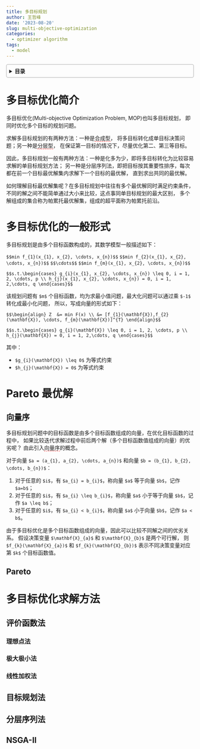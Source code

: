 ```yaml
---
title: 多目标规划
author: 王哲峰
date: '2023-08-20'
slug: multi-objective-optimization
categories:
  - optimizer algorithm
tags:
  - model
---
```


<style>
details {
    border: 1px solid #aaa;
    border-radius: 4px;
    padding: .5em .5em 0;
}
summary {
    font-weight: bold;
    margin: -.5em -.5em 0;
    padding: .5em;
}
details[open] {
    padding: .5em;
}
details[open] summary {
    border-bottom: 1px solid #aaa;
    margin-bottom: .5em;
}
img {
    pointer-events: none;
}
</style>

<details><summary>目录</summary><p>

- [多目标优化简介](#多目标优化简介)
- [多目标优化的一般形式](#多目标优化的一般形式)
- [Pareto 最优解](#pareto-最优解)
    - [向量序](#向量序)
    - [Pareto](#pareto)
- [多目标优化求解方法](#多目标优化求解方法)
    - [评价函数法](#评价函数法)
        - [理想点法](#理想点法)
        - [极大极小法](#极大极小法)
        - [线性加权法](#线性加权法)
    - [目标规划法](#目标规划法)
    - [分层序列法](#分层序列法)
    - [NSGA-II](#nsga-ii)
</p></details><p></p>

# 多目标优化简介

多目标优化(Multi-objective Optimization Problem, MOP)也叫多目标规划，
即同时优化多个目标的规划问题。

求解多目标规划的有两种方法：一种是<span style='border-bottom:1.5px dashed red;'>合成型</span>，
将多目标转化成单目标决策问题；另一种是<span style='border-bottom:1.5px dashed red;'>分层型</span>，
在保证第一目标的情况下，尽量优化第二、第三等目标。

因此，多目标规划一般有两种方法：一种是化多为少，即将多目标转化为比较容易求解的单目标规划方法；
另一种是分层序列法，即把目标按其重要性排序，每次都在前一个目标最优解集内求解下一个目标的最优解，
直到求出共同的最优解。

如何理解目标最优解集呢？在多目标规划中往往有多个最优解同时满足约束条件，
不同的解之间不能简单通过大小来比较，这点事同单目标规划的最大区别，
多个解组成的集合称为帕累托最优解集，组成的超平面称为帕累托前沿。

# 多目标优化的一般形式

多目标规划是由多个目标函数构成的，其数学模型一般描述如下：

`$$min f_{1}(x_{1}, x_{2}, \cdots, x_{n})$$`
`$$min f_{2}(x_{1}, x_{2}, \cdots, x_{n})$$`
`$$\cdots$$`
`$$min f_{m}(x_{1}, x_{2}, \cdots, x_{n})$$`

`$$s.t.\begin{cases}
g_{i}(x_{1}, x_{2}, \cdots, x_{n}) \leq 0, i = 1, 2, \cdots, p \\
h_{j}(x_{1}, x_{2}, \cdots, x_{n}) = 0, i = 1, 2,\cdots, q
\end{cases}$$`

该规划问题有 `$m$` 个目标函数，均为求最小值问题，最大化问题可以通过乘 `$-1$` 转化成最小化问题，
所以，写成向量的形式如下：

`$$\begin{align}
Z 
&= min F(x) \\
&= [f_{1}(\mathbf{X}),f_{2}(\mathbf{X}), \cdots, f_{m}(\mathbf{X})]^{T}
\end{align}$$`

`$$s.t.\begin{cases}
g_{i}(\mathbf{X}) \leq 0, i = 1, 2, \cdots, p \\
h_{j}(\mathbf{X}) = 0, i = 1, 2,\cdots, q
\end{cases}$$`

其中：

* `$g_{i}(\mathbf{X}) \leq 0$` 为等式约束
* `$h_{j}(\mathbf{X}) = 0$` 为等式约束

# Pareto 最优解

## 向量序

多目标规划问题中的目标函数是由多个目标函数组成的向量，在优化目标函数的过程中，
如果比较迭代求解过程中前后两个解（多个目标函数值组成的向量）的优劣呢？
由此引入<span style='border-bottom:1.5px dashed red;'>向量序</span>的概念。

对于向量 `$a = (a_{1}, a_{2}, \cdots, a_{n})$` 和向量 `$b = (b_{1}, b_{2}, \cdots, b_{n})$`：

1. 对于任意的 `$i$`，有 `$a_{i} = b_{i}$`，称向量 `$a$` 等于向量 `$b$`，记作 `$a=b$`；
2. 对于任意的 `$i$`，有 `$a_{i} \leq b_{i}$`，称向量 `$a$` 小于等于向量 `$b$`，记作 `$a \leq b$`；
3. 对于任意的 `$i$`，有 `$a_{i} < b_{i}$`，称向量 `$a$` 小于向量 `$b$`，记作 `$a < b$`。

由于多目标优化是多个目标函数组成的向量，因此可以比较不同解之间的优劣关系。
假设决策变量 `$\mathbf{X}_{a}$` 和 `$\mathbf{X}_{b}$` 是两个可行解，
则 `$f_{k}(\mathbf{X}_{a})$` 和 `$f_{k}(\mathbf{X}_{b})$` 表示不同决策变量对应第 `$k$` 个目标函数值。



## Pareto




# 多目标优化求解方法

## 评价函数法

### 理想点法

### 极大极小法


### 线性加权法

## 目标规划法

## 分层序列法

## NSGA-II



